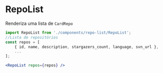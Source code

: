 # RepoList
Renderiza uma lista de `CardRepo`

```js static
import RepoList from './components/repo-list/RepoList';
//Lista de repositórios
const repos = [
    { id, name, description, stargazers_count, language, svn_url },
    ...
];
```
```jsx
<RepoList repos={repos} />
```